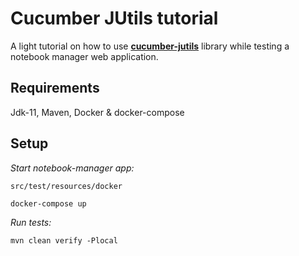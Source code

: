 # Cucumber JUtils tutorial


A light tutorial on how to use [**cucumber-jutils**](https://github.com/fslev/cucumber-jutils) library  while testing a notebook manager web application.  

## Requirements
Jdk-11, Maven, Docker & docker-compose 

## Setup
_Start notebook-manager app:_
```shell
src/test/resources/docker

docker-compose up
```

_Run tests:_
```shell
mvn clean verify -Plocal
```